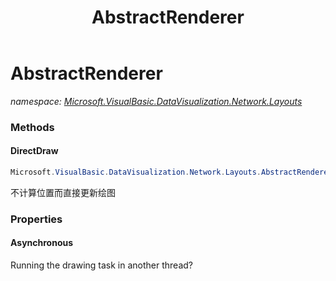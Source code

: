﻿---
title: AbstractRenderer
---

# AbstractRenderer
_namespace: [Microsoft.VisualBasic.DataVisualization.Network.Layouts](N-Microsoft.VisualBasic.DataVisualization.Network.Layouts.html)_



### Methods

#### DirectDraw
```csharp
Microsoft.VisualBasic.DataVisualization.Network.Layouts.AbstractRenderer.DirectDraw
```
不计算位置而直接更新绘图



### Properties

#### Asynchronous
Running the drawing task in another thread?

